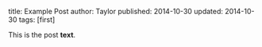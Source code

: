 title: Example Post
author: Taylor
published: 2014-10-30
updated: 2014-10-30
tags: [first]

This is the post **text**.
